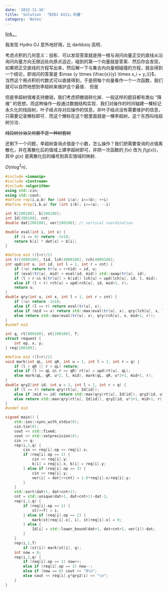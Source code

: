 ```yaml
---
date: '2022-11-16'
title: 'Solution -「BZOJ 4311」向量'
category: 'Notes'
---
```


[link．](https://hydro.ac/d/bzoj/p/4311)

我发现 Hydro OJ 意外地好用，比 darkbzoj 高明．

考虑点积的几何意义：投影．可以发现答案就是用一根与询问向量正交的直线从沿询问向量方向无限远处向原点迫近，碰到的第一个向量就是答案．然后你会发现，如果把正交直线的方程写出来，然后解一下与集合内向量相碰撞的方程，就会得到一个结论，即询问的答案是 $\max {y \times (\frac{x}{y} \times x_i + y_i)}$，当然这个用点积的代数式可以直接得到，于是把每个向量看作一个一次函数，我们就可以自然地想到李超树来维护这个最值．
但是

但是李超树很难支持撤销，我们考虑把撤销转化掉．一般这样的题目都有类似 “降维” 的思想，而这种操作一般通过数据结构实现．我们对操作的时间轴建一棵标记永久化的线段树，叶子结点存对应操作的信息，非叶子结点没有需要维护的信息，只需要记录懒标即可．而这个懒标在这个题里面就是一棵李超树，这个东西叫线段树分治．

~~线段树分治又何尝不是一种树套树~~

还剩下一个问题，李超树查询点值是个小数，怎么操作？我们把需要查询的点值离散化，并在离散化后的值域上建李超树即可，并把一次函数的 $f(x)$ 改为 $f(g(x))$，其中 $g(x)$ 是离散化后的编号到真实值域的映射．

$O(n \log^2 n)$．

```cpp
#include <iomanip>
#include <iostream>
#include <algorithm>
using std::cin;
using std::cout;
#define rep(i,a,b) for (int i(a); i<=(b); ++i)
#define drep(i,b,a) for (int i(b); i>=(a); --i)

int k[200100], b[200100];
int Id[200100], cnt;
double dat[200100], ver[200100]; // vertical coordination

double eval(int i, int x) {
    if (i == 0) return -1e18;
    return k[i] * dat[x] + b[i];
}

#define mid ((l+r)/2)
int tr[4000100], tid, lch[4000100], rch[4000100];
int upd(int u, int id, int l = 1, int r = cnt) {
    if (!u) return tr[u = ++tid] = id, u;
    if (eval(tr[u], mid) < eval(id, mid)) std::swap(tr[u], id);
    if (l < r && k[tr[u]] > k[id]) lch[u] = upd(lch[u], id, l, mid);
    else if (l < r) rch[u] = upd(rch[u], id, mid+1, r);
    return u;
}
double qry(int u, int x, int l = 1, int r = cnt) {
    if (!u) return -1e18;
    else if (l == r) return eval(tr[u], x);
    else if (mid >= x) return std::max(eval(tr[u], x), qry(lch[u], x, l, mid));
    else return std::max(eval(tr[u], x), qry(rch[u], x, mid+1, r));
}
#undef mid

int q, rt[800100], st[200100], T;
struct request {
    int op, x, y;
} req[200100];

#define mid ((l+r)/2)
void mark(int qL, int qR, int u = 1, int l = 1, int r = q) {
    if (l > qR || r < qL) return;
    else if (l >= qL && r <= qR) rt[u] = upd(rt[u], qL);
    else mark(qL, qR, u*2, l, mid), mark(qL, qR, u*2+1, mid+1, r);
}
double qry2(int id, int u = 1, int l = 1, int r = q) {
    if (l == r) return qry(rt[u], Id[id]);
    else if (mid >= id) return std::max(qry(rt[u], Id[id]), qry2(id, u*2, l, mid));
    else return std::max(qry(rt[u], Id[id]), qry2(id, u*2+1, mid+1, r));
}
#undef mid

signed main() {
    std::ios::sync_with_stdio(0);
    cin.tie(0);
    cout << std::fixed;
    cout << std::setprecision(0);
    cin >> q;
    rep(i,1,q) {
        cin >> req[i].op >> req[i].x;
        if (req[i].op == 1) {
            cin >> req[i].y;
            k[i] = req[i].x, b[i] = req[i].y;
        } else if (req[i].op == 3) {
            cin >> req[i].y;
            ver[i] = dat[++cnt] = 1.0*req[i].x/req[i].y;
        }
    }
    std::sort(dat+1, dat+cnt+1);
    cnt = std::unique(dat+1, dat+cnt+1)-dat-1;
    rep(i,1,q) {
        if (req[i].op == 1) {
            st[++T] = i;
        } else if (req[i].op == 2) {
            mark(st[req[i].x], i), st[req[i].x] = 0;
        } else {
            Id[i] = std::lower_bound(dat+1, dat+cnt+1, ver[i])-dat;
        }
    }
    rep(i,1,T)
        if (st[i]) mark(st[i], q);
    int now = 0;
    rep(i,1,q) {
        if (req[i].op == 1) now++;
        else if (req[i].op == 2) now--;
        else if (now == 0) cout << "0\n";
        else cout << req[i].y*qry2(i) << "\n";
    }
}
```